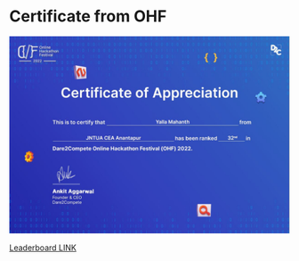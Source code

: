 # Certificate from OHF
[![32nd Rank Certificate](https://github.com/Mahanth-Maha/Mahanth-Maha/blob/gh-pages/Hackathons/OHFS3_Cert_pic.jpg)](https://unstop.com/competitions/online-hackathon-festival-ohf-season-3-263190/leaderboard?d=eyJwYWdlIjoyLCJ0ZWFtSWQiOjgwMjQ2NDIsImFzc29jaWF0aW9uSWQiOjI2MzE5MH0=)

[Leaderboard LINK](https://unstop.com/competitions/online-hackathon-festival-ohf-season-3-263190/leaderboard?d=eyJwYWdlIjoyLCJ0ZWFtSWQiOjgwMjQ2NDIsImFzc29jaWF0aW9uSWQiOjI2MzE5MH0=)

